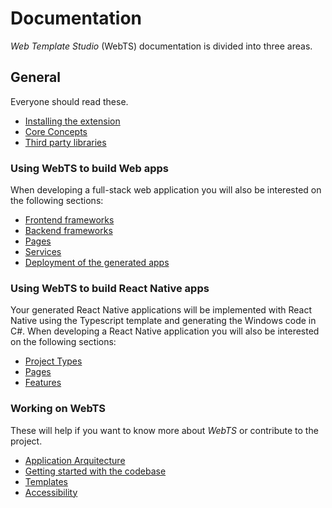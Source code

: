 # Documentation
*Web Template Studio* (WebTS) documentation is divided into three areas.

## General
Everyone should read these.

- [Installing the extension](install.md)
- [Core Concepts](concepts.md)
- [Third party libraries](third-party-libraries.md)

### Using WebTS to build Web apps
When developing a full-stack web application you will also be interested on the following sections:
- [Frontend frameworks](generated-apps/web/frontend-frameworks/readme.md)
- [Backend frameworks](generated-apps/web/backend-frameworks/readme.md)
- [Pages](generated-apps/web/pages/readme.md)
- [Services](generated-apps/web/services/readme.md)
- [Deployment of the generated apps](generated-apps/web/deployment.md)

### Using WebTS to build React Native apps
Your generated React Native applications will be implemented with React Native using the Typescript template and generating the Windows code in C#.
When developing a React Native application you will also be interested on the following sections:
- [Project Types](generated-apps/react-native/project-types/readme.md)
- [Pages](generated-apps/react-native/pages/readme.md)
- [Features](generated-apps/react-native/features/readme.md)

### Working on WebTS
These will help if you want to know more about *WebTS* or contribute to the project.

- [Application Arquitecture](contributing/application-architecture.md)
- [Getting started with the codebase](contributing/getting-started-developers.md)
- [Templates](contributing/templates.md)
- [Accessibility](contributing/accessibility.md)

